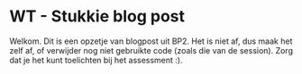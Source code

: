 # WT - Stukkie blog post
Welkom. Dit is een opzetje van blogpost uit BP2. Het is niet af, dus maak het zelf af, of verwijder nog niet gebruikte code (zoals die van de session).
Zorg dat je het kunt toelichten bij het assessment :).